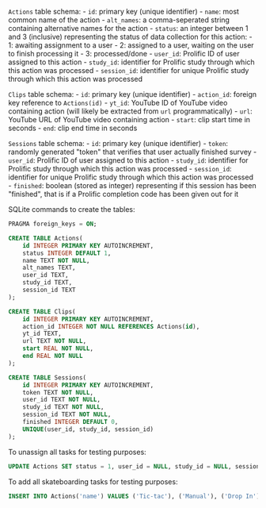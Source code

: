 `Actions` table schema:
    - `id`: primary key (unique identifier)
    - `name`: most common name of the action
    - `alt_names`: a comma-seperated string containing alternative names for the action
    - `status`: an integer between 1 and 3 (inclusive) representing the status of data collection for this action:
      - 1: awaiting assignment to a user
      - 2: assigned to a user, waiting on the user to finish processing it
      - 3: processed/done
    - `user_id`: Prolific ID of user assigned to this action
    - `study_id`: identifier for Prolific study through which this action was processed
    - `session_id`: identifier for unique Prolific study through which this action was processed

`Clips` table schema:
    - `id`: primary key (unique identifier)
    - `action_id`: foreign key reference to `Actions(id)`
    - `yt_id`: YouTube ID of YouTube video containing action (will likely be extracted from `url` programmatically)
    - `url`: YouTube URL of YouTube video containing action
    - `start`: clip start time in seconds
    - `end`: clip end time in seconds

`Sessions` table schema:
    - `id`: primary key (unique identifier)
    - `token`: randomly generated "token" that verifies that user actually finished survey
    - `user_id`: Prolific ID of user assigned to this action
    - `study_id`: identifier for Prolific study through which this action was processed
    - `session_id`: identifier for unique Prolific study through which this action was processed
    - `finished`: boolean (stored as integer) representing if this session has been "finished", that is if a Prolific completion code has been given out for it
  
SQLite commands to create the tables:
```sql
PRAGMA foreign_keys = ON;

CREATE TABLE Actions(
    id INTEGER PRIMARY KEY AUTOINCREMENT,
    status INTEGER DEFAULT 1,
    name TEXT NOT NULL,
    alt_names TEXT,
    user_id TEXT,
    study_id TEXT,
    session_id TEXT
);

CREATE TABLE Clips(
    id INTEGER PRIMARY KEY AUTOINCREMENT,
    action_id INTEGER NOT NULL REFERENCES Actions(id),
    yt_id TEXT,
    url TEXT NOT NULL,
    start REAL NOT NULL,
    end REAL NOT NULL
);

CREATE TABLE Sessions(
    id INTEGER PRIMARY KEY AUTOINCREMENT,
    token TEXT NOT NULL,
    user_id TEXT NOT NULL,
    study_id TEXT NOT NULL,
    session_id TEXT NOT NULL,
    finished INTEGER DEFAULT 0,
    UNIQUE(user_id, study_id, session_id)
);
```

To unassign all tasks for testing purposes:
```sql
UPDATE Actions SET status = 1, user_id = NULL, study_id = NULL, session_id = NULL;
```

To add all skateboarding tasks for testing purposes:
```sql
INSERT INTO Actions('name') VALUES ('Tic-tac'), ('Manual'), ('Drop In'), ('Carving'), ('Ollie'), ('Shuvit'), ('Kickflip'), ('50-50 Grind'), ('Pop Shuvit'), ('Heelflip'), ('Backside Flip'), ('Backside Heelflip'), ('Frontside Flip'), ('Frontside Heelflip'), ('360 Flip'), ('Laser Flip'), ('Hardflip'), ('Inward Heelflip'), ('Boardslide'), ('Noseslide'), ('Tailslide'), ('Bluntslide'), ('5-0 Grind'), ('Cooked Grind'), ('Nosegrind'), ('Smith Grind'), ('Feeble Grind'), ('Rock to Fakie'), ('Tail Stall'), ('Axle Stall'), ('Rock and Roll'), ('Nose Stall'), ('Disaster'), ('FS Smith'), ('Fakie'), ('360 Shuvit'), ('540 Flip'), ('Ghetto Bird'), ('Fakie Big Flip'), ('Front Side 180'), ('Backside 180'), ('Nose Manual'), ('No Comply 180'), ('Doubleflip'), ('Double Kickflip'), ('Impossible'), ('FS Shuvit')
```